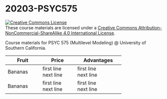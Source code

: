 
<!-- README.md is generated from README.Rmd. Please edit that file -->

# 20203-PSYC575

<!-- badges: start -->

<!-- badges: end -->

<a rel="license" href="http://creativecommons.org/licenses/by-nc-sa/4.0/"><img alt="Creative Commons License" style="border-width:0" src="https://i.creativecommons.org/l/by-nc-sa/4.0/88x31.png" /></a><br />These
course materials are licensed under a
<a rel="license" href="http://creativecommons.org/licenses/by-nc-sa/4.0/">Creative
Commons Attribution-NonCommercial-ShareAlike 4.0 International
License</a>.

Course materials for PSYC 575 (Multilevel Modeling) @ University of
Southern California.

<table style="width:74%;">
<colgroup>
<col style="width: 22%" />
<col style="width: 22%" />
<col style="width: 29%" />
</colgroup>
<thead>
<tr class="header">
<th>Fruit</th>
<th>Price</th>
<th>Advantages</th>
</tr>
</thead>
<tbody>
<tr class="odd">
<td>Bananas</td>
<td>first line<br />
next line</td>
<td>first line<br />
next line</td>
</tr>
<tr class="even">
<td>Bananas</td>
<td>first line<br />
next line</td>
<td>first line<br />
next line</td>
</tr>
</tbody>
</table>
